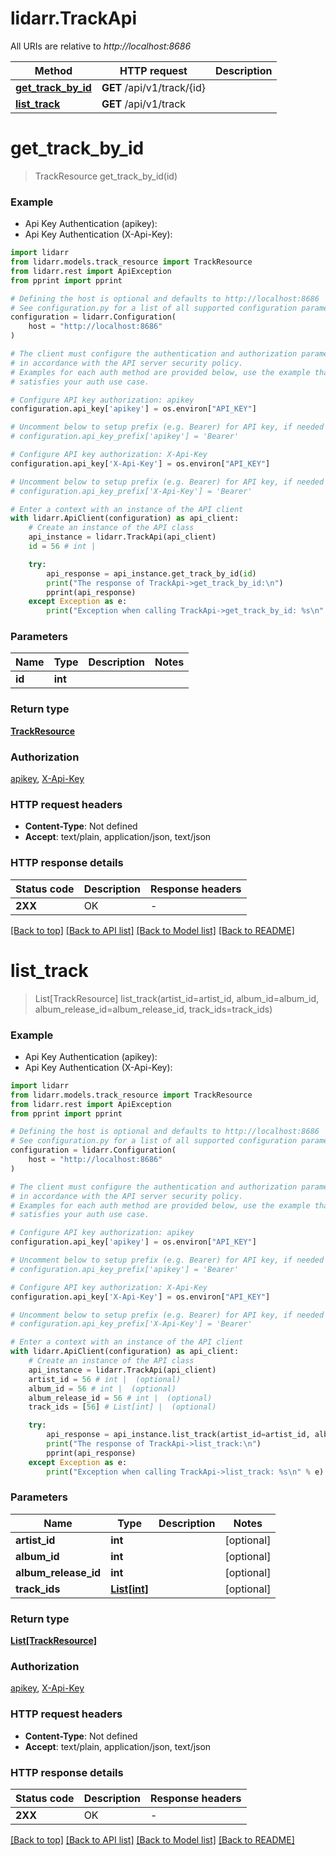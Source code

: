 # lidarr.TrackApi

All URIs are relative to *http://localhost:8686*

Method | HTTP request | Description
------------- | ------------- | -------------
[**get_track_by_id**](TrackApi.md#get_track_by_id) | **GET** /api/v1/track/{id} | 
[**list_track**](TrackApi.md#list_track) | **GET** /api/v1/track | 


# **get_track_by_id**
> TrackResource get_track_by_id(id)



### Example

* Api Key Authentication (apikey):
* Api Key Authentication (X-Api-Key):

```python
import lidarr
from lidarr.models.track_resource import TrackResource
from lidarr.rest import ApiException
from pprint import pprint

# Defining the host is optional and defaults to http://localhost:8686
# See configuration.py for a list of all supported configuration parameters.
configuration = lidarr.Configuration(
    host = "http://localhost:8686"
)

# The client must configure the authentication and authorization parameters
# in accordance with the API server security policy.
# Examples for each auth method are provided below, use the example that
# satisfies your auth use case.

# Configure API key authorization: apikey
configuration.api_key['apikey'] = os.environ["API_KEY"]

# Uncomment below to setup prefix (e.g. Bearer) for API key, if needed
# configuration.api_key_prefix['apikey'] = 'Bearer'

# Configure API key authorization: X-Api-Key
configuration.api_key['X-Api-Key'] = os.environ["API_KEY"]

# Uncomment below to setup prefix (e.g. Bearer) for API key, if needed
# configuration.api_key_prefix['X-Api-Key'] = 'Bearer'

# Enter a context with an instance of the API client
with lidarr.ApiClient(configuration) as api_client:
    # Create an instance of the API class
    api_instance = lidarr.TrackApi(api_client)
    id = 56 # int | 

    try:
        api_response = api_instance.get_track_by_id(id)
        print("The response of TrackApi->get_track_by_id:\n")
        pprint(api_response)
    except Exception as e:
        print("Exception when calling TrackApi->get_track_by_id: %s\n" % e)
```



### Parameters


Name | Type | Description  | Notes
------------- | ------------- | ------------- | -------------
 **id** | **int**|  | 

### Return type

[**TrackResource**](TrackResource.md)

### Authorization

[apikey](../README.md#apikey), [X-Api-Key](../README.md#X-Api-Key)

### HTTP request headers

 - **Content-Type**: Not defined
 - **Accept**: text/plain, application/json, text/json

### HTTP response details

| Status code | Description | Response headers |
|-------------|-------------|------------------|
**2XX** | OK |  -  |

[[Back to top]](#) [[Back to API list]](../README.md#documentation-for-api-endpoints) [[Back to Model list]](../README.md#documentation-for-models) [[Back to README]](../README.md)

# **list_track**
> List[TrackResource] list_track(artist_id=artist_id, album_id=album_id, album_release_id=album_release_id, track_ids=track_ids)



### Example

* Api Key Authentication (apikey):
* Api Key Authentication (X-Api-Key):

```python
import lidarr
from lidarr.models.track_resource import TrackResource
from lidarr.rest import ApiException
from pprint import pprint

# Defining the host is optional and defaults to http://localhost:8686
# See configuration.py for a list of all supported configuration parameters.
configuration = lidarr.Configuration(
    host = "http://localhost:8686"
)

# The client must configure the authentication and authorization parameters
# in accordance with the API server security policy.
# Examples for each auth method are provided below, use the example that
# satisfies your auth use case.

# Configure API key authorization: apikey
configuration.api_key['apikey'] = os.environ["API_KEY"]

# Uncomment below to setup prefix (e.g. Bearer) for API key, if needed
# configuration.api_key_prefix['apikey'] = 'Bearer'

# Configure API key authorization: X-Api-Key
configuration.api_key['X-Api-Key'] = os.environ["API_KEY"]

# Uncomment below to setup prefix (e.g. Bearer) for API key, if needed
# configuration.api_key_prefix['X-Api-Key'] = 'Bearer'

# Enter a context with an instance of the API client
with lidarr.ApiClient(configuration) as api_client:
    # Create an instance of the API class
    api_instance = lidarr.TrackApi(api_client)
    artist_id = 56 # int |  (optional)
    album_id = 56 # int |  (optional)
    album_release_id = 56 # int |  (optional)
    track_ids = [56] # List[int] |  (optional)

    try:
        api_response = api_instance.list_track(artist_id=artist_id, album_id=album_id, album_release_id=album_release_id, track_ids=track_ids)
        print("The response of TrackApi->list_track:\n")
        pprint(api_response)
    except Exception as e:
        print("Exception when calling TrackApi->list_track: %s\n" % e)
```



### Parameters


Name | Type | Description  | Notes
------------- | ------------- | ------------- | -------------
 **artist_id** | **int**|  | [optional] 
 **album_id** | **int**|  | [optional] 
 **album_release_id** | **int**|  | [optional] 
 **track_ids** | [**List[int]**](int.md)|  | [optional] 

### Return type

[**List[TrackResource]**](TrackResource.md)

### Authorization

[apikey](../README.md#apikey), [X-Api-Key](../README.md#X-Api-Key)

### HTTP request headers

 - **Content-Type**: Not defined
 - **Accept**: text/plain, application/json, text/json

### HTTP response details

| Status code | Description | Response headers |
|-------------|-------------|------------------|
**2XX** | OK |  -  |

[[Back to top]](#) [[Back to API list]](../README.md#documentation-for-api-endpoints) [[Back to Model list]](../README.md#documentation-for-models) [[Back to README]](../README.md)

